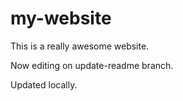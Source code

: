 # my-website

This is a really awesome website.

Now editing on update-readme branch.

Updated locally.